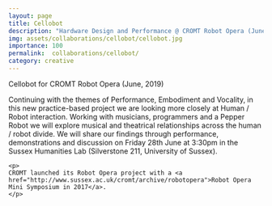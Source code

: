 ```yaml
---
layout: page
title: Cellobot
description: "Hardware Design and Performance @ CROMT Robot Opera (June 2019)"
img: assets/collaborations/cellobot/cellobot.jpg
importance: 100
permalink:  collaborations/cellobot/
category: creative
---
```



</div>
<div class="clear"></div>





<div class="info">
    <span class="title">Cellobot for CROMT Robot Opera (June, 2019)</span><br />
    
    
</div>

<div id="text" class="text">
    <p>Continuing with the themes of Performance, Embodiment and Vocality, in this new practice-based project we are looking more closely at Human / Robot interaction. Working with musicians, programmers and a Pepper Robot we will explore musical and theatrical relationships across the human / robot divide.  We will share our findings through performance, demonstrations and discussion on Friday 28th June at 3:30pm in the Sussex Humanities Lab (Silverstone 211, University of Sussex).</p>

    <p>
    CROMT launched its Robot Opera project with a <a href="http://www.sussex.ac.uk/cromt/archive/robotopera">Robot Opera Mini Symposium in 2017</a>.
    </p>
</div>




</div>

</main>

<script type="text/javascript">
</script>
</body>
</html>
